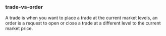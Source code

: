 ### trade-vs-order
A trade is when you want to place a trade at the current market levels, an order is a request to open or close a trade at a different level to the current market price.
